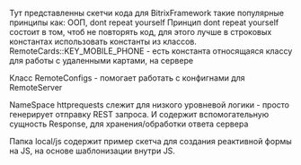 Тут представленны скетчи кода для BitrixFramework
такие популярные принципы как: ООП, dont repeat yourself
Принцип dont repeat yourself состоит в том, чтоб не повторять код, для этого лучше в строковых константах использовать константы из классов.
RemoteCards::KEY_MOBILE_PHONE - есть константа относящаяся классу для работы с удаленными картами, на сервере

Класс RemoteConfigs - помогает работать с конфигнами для RemoteServer

NameSpace httprequests слежит для низкого уровневой логики - просто генерирует отправку REST запроса. И содержит вспомогательную сущность Response, для хранения/обработки ответа сервера

Папка local/js содержит пример скетча для создания реактивной формы на JS, на основе шаблонизации внутри JS.